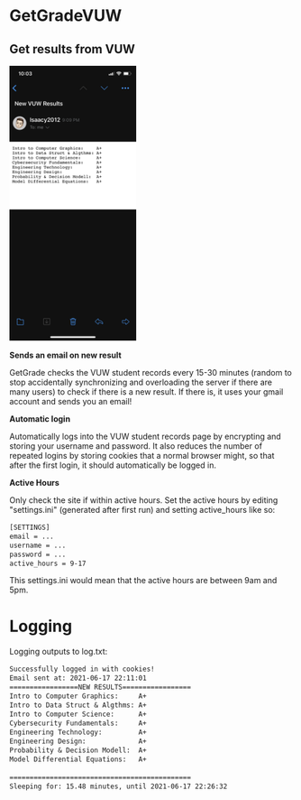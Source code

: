 # GetGradeVUW
## Get results from VUW


<p float="left">
  <img src="readMeImages/received_email.PNG"  width="225" height="487.2">
</p>

<b>Sends an email on new result</b>

GetGrade checks the VUW student records every 15-30 minutes (random to stop accidentally synchronizing and overloading the server if there are many users) to check if there is a new result. If there is, it uses your gmail account and sends you an email!

<b>Automatic login</b>

Automatically logs into the VUW student records page by encrypting and storing your username and password. It also reduces the number of repeated logins by storing cookies that a normal browser might, so that after the first login, it should automatically be logged in.

<b>Active Hours</b>

Only check the site if within active hours. Set the active hours by editing "settings.ini" (generated after first run) and setting active_hours like so:

```
[SETTINGS]
email = ...
username = ...
password = ...
active_hours = 9-17

```

This settings.ini would mean that the active hours are between 9am and 5pm.

# Logging
Logging outputs to log.txt:

```
Successfully logged in with cookies!
Email sent at: 2021-06-17 22:11:01
=================NEW RESULTS=================
Intro to Computer Graphics:     A+
Intro to Data Struct & Algthms: A+
Intro to Computer Science:      A+
Cybersecurity Fundamentals:     A+
Engineering Technology:         A+
Engineering Design:             A+
Probability & Decision Modell:  A+
Model Differential Equations:   A+

=============================================
Sleeping for: 15.48 minutes, until 2021-06-17 22:26:32
```


